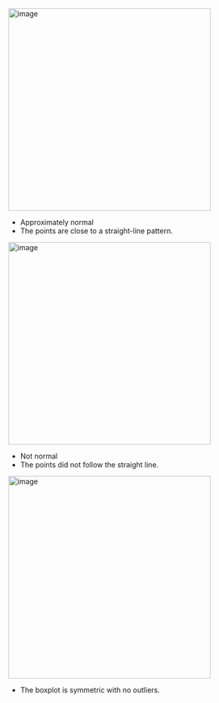 <img width="400" alt="image" src="https://github.com/user-attachments/assets/92401e07-5455-4018-a185-afb7e83af406" />  

- Approximately normal
- The points are close to a straight-line pattern.

<img width="400" alt="image" src="https://github.com/user-attachments/assets/ef00420b-6999-401f-969b-3871c1e91226" />

- Not normal
- The points did not follow the straight line.  

<img width="400" alt="image" src="https://github.com/user-attachments/assets/b9db13af-9094-432d-a162-d1f48e85a152" />  

- The boxplot is symmetric with no outliers.
